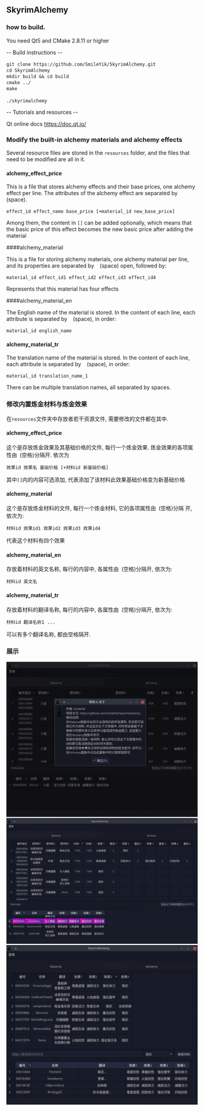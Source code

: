 ## SkyrimAlchemy

### how to build.

You need Qt5 and CMake 2.8.11 or higher

-- Build instructions --

``` shell
git clone https://github.com/SmileYik/SkyrimAlchemy.git
cd SkyrimAlchemy
mkdir build && cd build
cmake ../
make

./skyrimalchemy
```

-- Tutorials and resources --

Qt online docs
https://doc.qt.io/

### Modify the built-in alchemy materials and alchemy effects

Several resource files are stored in the `resources` folder, and the files that need to be modified are all in it.

#### alchemy_effect_price

This is a file that stores alchemy effects and their base prices, one alchemy effect per line.
The attributes of the alchemy effect are separated by ` ` (space).

```
effect_id effect_name base_price [+material_id new_base_price]
```

Among them, the content in `[]` can be added optionally, which means that the basic price of this effect becomes the new basic price after adding the material

####alchemy_material

This is a file for storing alchemy materials, one alchemy material per line, and its properties are separated by ` ` (space)
open, followed by:

```
material_id effect_id1 effect_id2 effect_id3 effect_id4
```

Represents that this material has four effects

####alchemy_material_en

The English name of the material is stored. In the content of each line, each attribute is separated by ` ` (space), in order:

```
material_id english_name
```

#### alchemy_material_tr

The translation name of the material is stored. In the content of each line, each attribute is separated by ` ` (space), in order:

```
material_id translation_name_1
```

There can be multiple translation names, all separated by spaces.

### 修改内置炼金材料与炼金效果

在`resources`文件夹中存放者若干资源文件, 需要修改的文件都在其中.

#### alchemy_effect_price

这个是存放炼金效果及其基础价格的文件, 每行一个炼金效果.
炼金效果的各项属性由` `(空格)分隔开. 依次为

```
效果id 效果名 基础价格 [+材料id 新基础价格]
```

其中`[]`内的内容可选添加, 代表添加了该材料此效果基础价格变为新基础价格

#### alchemy_material

这个是存放炼金材料的文件, 每行一个炼金材料, 它的各项属性由` `(空格)分隔
开, 依次为:

```
材料id 效果id1 效果id2 效果id3 效果id4
```

代表这个材料有四个效果

#### alchemy_material_en

存放着材料的英文名称, 每行的内容中, 各属性由` `(空格)分隔开, 依次为:

```
材料id 英文名
```

#### alchemy_material_tr

存放着材料的翻译名称, 每行的内容中, 各属性由` `(空格)分隔开, 依次为:

```
材料id 翻译名称1 ...
```

可以有多个翻译名称, 都由空格隔开.

### 展示

![](./docs/display01.png)
![](./docs/display02.png)
![](./docs/display03.png)
